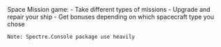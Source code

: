 <Description>
  Space Mission game:
    - Take different types of missions
    - Upgrade and repair your ship
    - Get bonuses depending on which spacecraft type you chose

    Note: Spectre.Console package use heavily
</Description>
